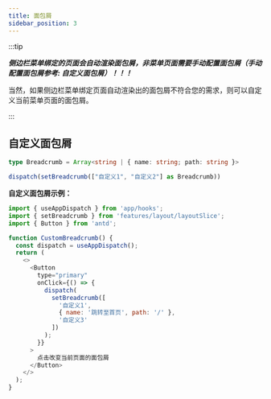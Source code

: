 ```yaml
---
title: 面包屑
sidebar_position: 3
---
```


:::tip

***侧边栏菜单绑定的页面会自动渲染面包屑，非菜单页面需要手动配置面包屑（手动配置面包屑参考: 自定义面包屑）！！！***

当然，如果侧边栏菜单绑定页面自动渲染出的面包屑不符合您的需求，则可以自定义当前菜单页面的面包屑。

:::

## 自定义面包屑

```typescript
type Breadcrumb = Array<string | { name: string; path: string }>

dispatch(setBreadcrumb(["自定义1", "自定义2"] as Breadcrumb))
```

**自定义面包屑示例：**

```javascript
import { useAppDispatch } from 'app/hooks';
import { setBreadcrumb } from 'features/layout/layoutSlice';
import { Button } from 'antd';

function CustomBreadcrumb() {
  const dispatch = useAppDispatch();
  return (
    <>
      <Button
        type="primary"
        onClick={() => {
          dispatch(
            setBreadcrumb([
              '自定义1',
              { name: '跳转至首页', path: '/' },
              '自定义3'
            ])
          );
        }}
      >
        点击改变当前页面的面包屑
      </Button>
    </>
  );
}
```
